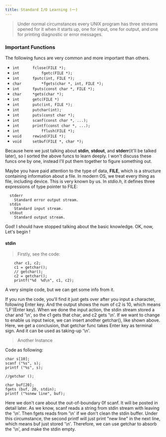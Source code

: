 ```yaml
---
title: Standard I/O Learning (一)
---
```


> Under  normal circumstances every UNIX program has three streams opened for it when it starts up, one for input, one for output,  and  one  for printing diagnostic or error messages.

### Important Functions

The following funcs are very common and more important than others.
  
  * `int      fclose(FILE *);`
  * `int		  fgetc(FILE *);`
  * `int      fputc(int, FILE *);`
  * `char		  *fgets(char *, int, FILE *);`
  * `int      fputs(const char *, FILE *);`
  * `char     *gets(char *);`
  * `int      getc(FILE *)`
  * `int      putc(int, FILE *);`
  * `int      putchar(int);`
  * `int      puts(const char *);`
  * `int      scanf(const char *, ...);`
  * `int      printf(const char *, ...);`
  * `int		  fflush(FILE *);`
  * `void     rewind(FILE *);`
  * `void     setbuf(FILE *, char *);`
  
Because here we just talking about **stdin**, **stdout**, and **stderr**(it'll be talked later), so I sorted the above funcs to learn deeply. I won't discuss these funcs one by one, instead I'll put them together to figure something out. 

Maybe you have paid attention to the type of data, **FILE**, which is a structure containing information about a file. In modern OS, we treat every thing as file, including device. This is very known by us. In *stdio.h*, it defines three expressions of type pointer to FILE:

	  stderr
	  	Standard error output stream.
	  stdin
	  	Standard input stream.
	  stdout
	  	Standard output stream.

God! I should have stopped talking about the basic knowledge. OK, now, Let's begin !

#### stdin 

> Firstly, see the code:
	
		char c1, c2;
		c1 = getchar();
		// getchar();
		c2 = getchar();
		printf("%d  %d\n", c1, c2);
	
A very simple code, but we can get some info from it. 

If you run the code, you'll find it just gets over after you input a character, following Enter key. And the output shows the num of c2 is 10, which means 'LF'(Enter key). When we done the input action, the stdin stream stored a char 
and '\n', so the c1 gets that char, and c2 gets '\n'. If we want to change to enable us input twice, we can insert another getchar(), like shown above. Here, we get a conclusion, that getchar func takes Enter key as terminal sign. And
it can be used as taking-up '\n'.

> Another Instance

Code as following:
	
	char s[10];
	scanf ("%s", s);
	printf ("%s", s);

	//getchar ();

	char buf[20];
	fgets (buf, 20, stdin);
	printf ("%snew line", buf);

Here we don't care about the out-of-boundary 0f scanf. It will be posted in detail later. As we know, scanf reads a string from stdin stream with leaving the '\n'. Then fgets reads from '\n' if we don't clean the stdin buffer. Under
 this circumstance, the second printf will just print "new line" in the next line, which means buf just stored '\n'.
Therefore, we can use getchar to absorb the '\n', and make the stdin empty. 
